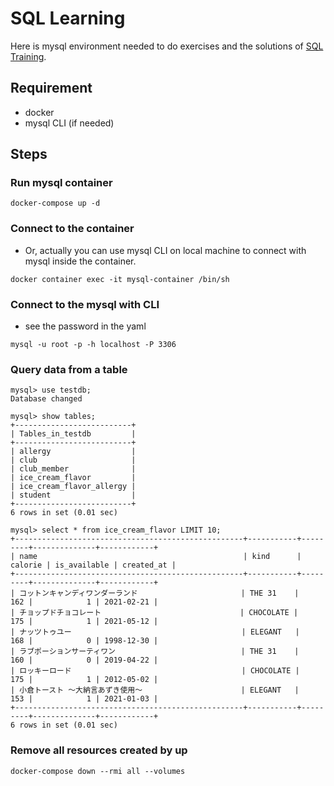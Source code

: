 # SQL Learning 
Here is mysql environment needed to do exercises and the solutions of [SQL Training](https://speakerdeck.com/ymiyake/sql-training-2021).

## Requirement
* docker
* mysql CLI (if needed)

## Steps

### Run mysql container
```
docker-compose up -d
```

### Connect to the container
* Or, actually you can use mysql CLI on local machine to connect with mysql inside the container.
```
docker container exec -it mysql-container /bin/sh
```

### Connect to the mysql with CLI
* see the password in the yaml
```
mysql -u root -p -h localhost -P 3306
```

### Query data from a table
```
mysql> use testdb;
Database changed

mysql> show tables;
+--------------------------+
| Tables_in_testdb         |
+--------------------------+
| allergy                  |
| club                     |
| club_member              |
| ice_cream_flavor         |
| ice_cream_flavor_allergy |
| student                  |
+--------------------------+
6 rows in set (0.01 sec)

mysql> select * from ice_cream_flavor LIMIT 10;
+---------------------------------------------------+-----------+---------+--------------+------------+
| name                                              | kind      | calorie | is_available | created_at |
+---------------------------------------------------+-----------+---------+--------------+------------+
| コットンキャンディワンダーランド                       | THE 31    |     162 |            1 | 2021-02-21 |
| チョップドチョコレート                               | CHOCOLATE |     175 |            1 | 2021-05-12 |
| ナッツトゥユー                                      | ELEGANT   |     168 |            0 | 1998-12-30 |
| ラブポーションサーティワン                            | THE 31    |     160 |            0 | 2019-04-22 |
| ロッキーロード                                      | CHOCOLATE |     175 |            1 | 2012-05-02 |
| 小倉トースト 〜大納言あずき使用〜                      | ELEGANT   |     153 |            1 | 2021-01-03 |
+---------------------------------------------------+-----------+---------+--------------+------------+
6 rows in set (0.01 sec)
```

### Remove all resources created by up
```
docker-compose down --rmi all --volumes
```

